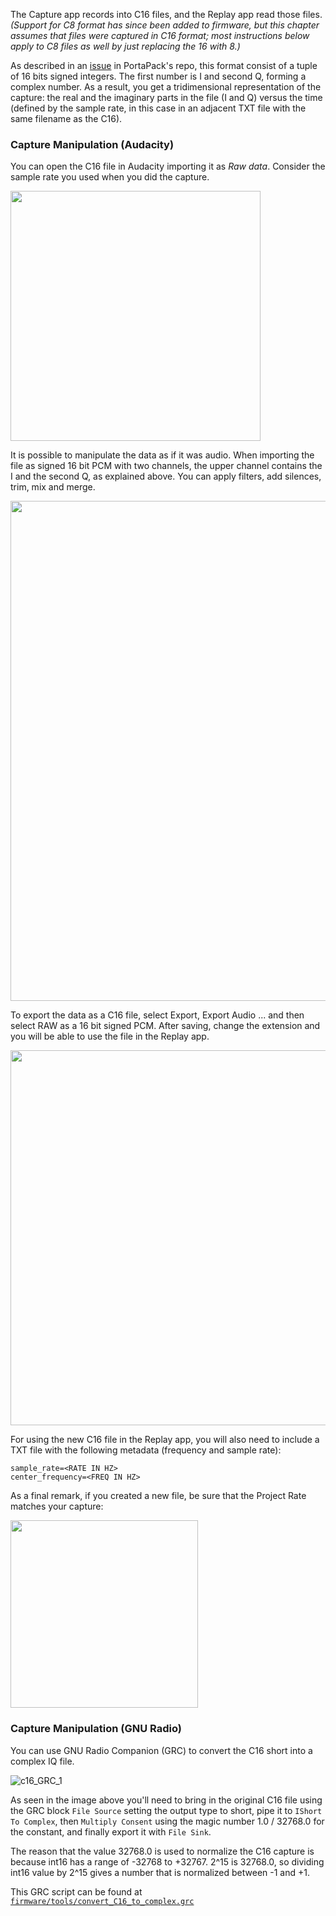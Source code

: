 The Capture app records into C16 files, and the Replay app read those files.  _(Support for C8 format has since been added to firmware, but this chapter assumes that files were captured in C16 format; most instructions below apply to C8 files as well by just replacing the 16 with 8.)_

As described in an [issue](https://github.com/sharebrained/portapack-hackrf/issues/139) in PortaPack's repo, this format consist of a tuple of 16 bits signed integers. The first number is I and second Q, forming a complex number. As a result, you get a tridimensional representation of the capture: the real and the imaginary parts in the file (I and Q) versus the time (defined by the sample rate, in this case in an adjacent TXT file with the same filename as the C16).

### Capture Manipulation (Audacity)

You can open the C16 file in Audacity importing it as _Raw data_. Consider the sample rate you used when you did the capture.

<img src="img/c16_import.png" width="400">

It is possible to manipulate the data as if it was audio. When importing the file as signed 16 bit PCM with two channels, the upper channel contains the I and the second Q, as explained above. You can apply filters, add silences, trim, mix and merge.

<img src="img/c16_export_multitrack.png" width="800">

To export the data as a C16 file, select Export, Export Audio ... and then select RAW as a 16 bit signed PCM. After saving, change the extension and you will be able to use the file in the Replay app.

<img src="img/c16_export.png" width="600">

For using the new C16 file in the Replay app, you will also need to include a TXT file with the following metadata (frequency and sample rate):
```
sample_rate=<RATE IN HZ>
center_frequency=<FREQ IN HZ>
```

As a final remark, if you created a new file, be sure that the Project Rate matches your capture:

<img src="img/c16_export2.png" width="300">

### Capture Manipulation (GNU Radio)
 
You can use GNU Radio Companion (GRC) to convert the C16 short into a complex IQ file.  

![c16_GRC_1](https://user-images.githubusercontent.com/18655435/163750552-225a6a62-42dd-4bc3-8b64-f8a718109202.png)

As seen in the image above you'll need to bring in the original C16 file using the GRC block `File Source` setting the output type to short, pipe it to `IShort To Complex`, then `Multiply Consent` using the magic number 1.0 / 32768.0 for the constant, and finally export it with `File Sink`.

The reason that the value 32768.0 is used to normalize the C16 capture is because int16 has a range of -32768 to +32767. 2^15 is 32768.0, so dividing int16 value by 2^15 gives a number that is normalized between -1 and +1.

This GRC script can be found at [`firmware/tools/convert_C16_to_complex.grc`](https://github.com/eried/portapack-mayhem/blob/next/firmware/tools/convert_C16_to_complex.grc)


 
